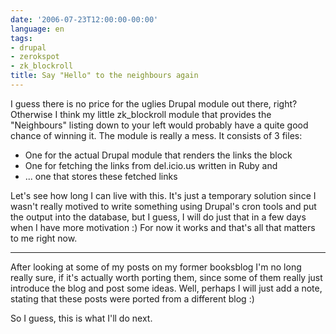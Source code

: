 ```yaml
---
date: '2006-07-23T12:00:00-00:00'
language: en
tags:
- drupal
- zerokspot
- zk_blockroll
title: Say "Hello" to the neighbours again
---
```



I guess there is no price for the uglies Drupal module out there, right? Otherwise I think my little zk_blockroll module that provides the "Neighbours" listing down to your left would probably have a quite good chance of winning it. The module is really a mess. It consists of 3 files:

* One for the actual Drupal module that renders the links the block
* One for fetching the links from del.icio.us written in Ruby and 
* ... one that stores these fetched links

Let's see how long I can live with this. It's just a temporary solution since I wasn't really motived to write something using Drupal's cron tools and put the output into the database, but I guess, I will do just that in a few days when I have more motivation :) For now it works and that's all that matters to me right now.



-------------------------------



After looking at some of my posts on my former booksblog I'm no long really sure, if it's actually worth porting them, since some of them really just introduce the blog and post some ideas. Well, perhaps I will just add a note, stating that these posts were ported from a different blog :)

So I guess, this is what I'll do next.